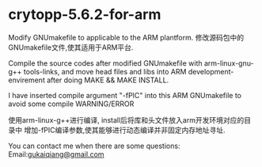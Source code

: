 crytopp-5.6.2-for-arm
=====================

Modify GNUmakefile to applicable to the ARM plantform.
修改源码包中的GNUmakefile文件,使其适用于ARM平台.


Compile the source codes after modified GNUmakefile with arm-linux-gnu-g++ tools-links, and move head files and libs into 
ARM development-envirement after doing MAKE && MAKE INSTALL.

I have inserted compile argument "-fPIC" into this ARM GNUmakefile to avoid some compile WARNING/ERROR


使用arm-linux-g++进行编译, install后将库和头文件放入arm开发环境对应的目录中
增加-fPIC编译参数,使其能够进行动态编译并非固定内存地址寻址.


You can contact me when there are some questions:
Email:gukaiqiang@gmail.com
